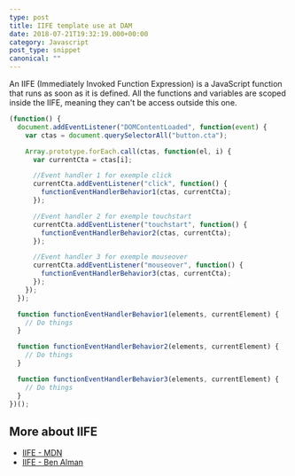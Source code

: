 ```yaml
---
type: post
title: IIFE template use at DAM
date: 2018-07-21T19:32:19.000+00:00
category: Javascript
post_type: snippet
canonical: ""
---
```


An IIFE (Immediately Invoked Function Expression) is a JavaScript function that runs as soon as it is defined. All the functions and variables are scoped inside the IIFE, meaning they can't be access outside this one.

```js
(function() {
  document.addEventListener("DOMContentLoaded", function(event) {
    var ctas = document.querySelectorAll("button.cta");

    Array.prototype.forEach.call(ctas, function(el, i) {
      var currentCta = ctas[i];

      //Event handler 1 for exemple click
      currentCta.addEventListener("click", function() {
        functionEventHandlerBehavior1(ctas, currentCta);
      });

      //Event handler 2 for exemple touchstart
      currentCta.addEventListener("touchstart", function() {
        functionEventHandlerBehavior2(ctas, currentCta);
      });

      //Event handler 3 for exemple mouseover
      currentCta.addEventListener("mouseover", function() {
        functionEventHandlerBehavior3(ctas, currentCta);
      });
    });
  });

  function functionEventHandlerBehavior1(elements, currentElement) {
    // Do things
  }

  function functionEventHandlerBehavior2(elements, currentElement) {
    // Do things
  }

  function functionEventHandlerBehavior3(elements, currentElement) {
    // Do things
  }
})();
```

## More about IIFE

- [IIFE - MDN](https://developer.mozilla.org/en-US/docs/Glossary/IIFE)
- [IIFE - Ben Alman](http://benalman.com/news/2010/11/immediately-invoked-function-expression/)
